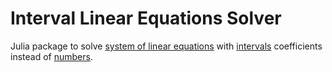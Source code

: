 # Interval Linear Equations Solver

Julia package to solve [system of linear equations](https://en.wikipedia.org/wiki/System_of_linear_equations)
with [intervals](https://en.wikipedia.org/wiki/Interval_(mathematics)) coefficients instead of [numbers](https://en.wikipedia.org/wiki/Number).


